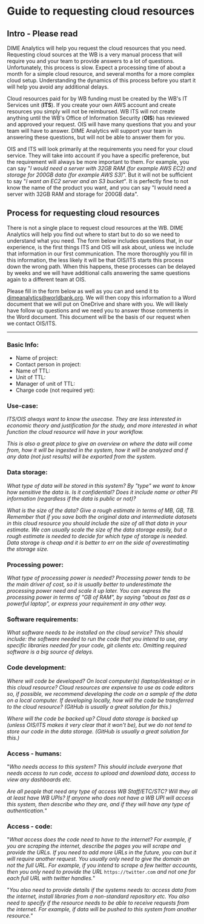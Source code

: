 # Guide to requesting cloud resources

## Intro - Please read

DIME Analytics will help you request the cloud resources that you need.
Requesting cloud sources at the WB is a very manual process that
will require you and your team to provide answers to a lot of questions.
Unfortunately, this process is slow.
Expect a processing time of about a month for a simple cloud resource,
and several months for a more complex cloud setup.
Understanding the dynamics of this process before you start it
will help you avoid any additional delays.


Cloud resources paid for by WB funding must be created by the WB's IT Services unit (**ITS**).
If you create your own AWS account and create resources you simply will not be reimbursed.
WB ITS will not create anything
until the WB's Office of Information Security (**OIS**)
has reviewed and approved your request.
OIS will have many questions that you and your team will have to answer.
DIME Analytics will support your team in answering these questions,
but will not be able to answer them for you.

OIS and ITS will look primarily at the requirements you need for your cloud service.
They will take into account if you have a specific preference,
but the requirement will always be more important to them.
For example, you can say
"_I would need a server with 32GB RAM (for example AWS EC2) and storage for 200GB data (for example AWS S3)_".
But it will not be sufficient to say "_I want an EC2 server and an S3 bucket_".
It is perfectly fine to not know the name of the product you want,
and you can say "I would need a server with 32GB RAM and storage for 200GB data".

## Process for requesting cloud resources

There is not a single place to request cloud resources at the WB.
DIME Analytics will help you find out where to start but
to do so we need to understand what you need.
The form below includes questions that, in our experience,
is the first things ITS and OIS will ask about,
unless we include that information in our first communication.
The more thoroughly you fill in this information,
the less likely it will be that OIS/ITS
starts this process down the wrong path.
When this happens, these processes can be delayed by weeks
and we will have additional calls
answering the same questions again to a different team at OIS.

Please fill in the form below as well as you can
and send it to dimeanalytics@worldbank.org.
We will then copy this information to a Word document
that we will put on OneDrive and share with you.
We will likely have follow up questions and we need you to answer those comments in the Word document.
This document will be the basis of our request when we contact OIS/ITS.

___

### Basic Info:

* Name of project:
* Contact person in project:
* Name of TTL:
* Unit of TTL:
* Manager of unit of TTL:
* Charge code (not required yet):

### Use-case:

_ITS/OIS always want to know the usecase.
They are less interested in economic theory and justification for the study,
and more interested in what function the cloud resource will have in your workflow._

_This is also a great place to give an overview on where the data will come from,
how it will be ingested in the system,
how it will be analyzed and
if any data (not just results) will be exported from the system._

### Data storage:

_What type of data will be stored in this system?
By "type" we want to know how sensitive the data is.
Is it confidential? Does it include name or other PII information
(regardless if the data is public or not)?_

_What is the size of the data?
Give a rough estimate in terms of MB, GB, TB.
Remember that if you save both
the original data and intermediate datasets in this cloud resource
you should include the size of all that data in your estimate.
We can usually scale the size of the data storage easily,
but a rough estimate is needed to decide for which type of storage is needed.
Data storage is cheap and it is better to err
on the side of overestimating the storage size._

### Processing power:

_What type of processing power is needed?
Processing power tends to be the main driver of cost,
so it is usually better to underestimate the processing power need
and scale it up later.
You can express the processing power in terms of "GB of RAM",
by saying "about as fast as a powerful laptop",
or express your requirement in any other way._

### Software requirements:

_What software needs to be installed on the cloud service?
This should include:
the software needed to run the code that you intend to use,
any specific libraries needed for your code,
git clients etc.
Omitting required software is a big source of delays._

### Code development:

_Where will code be developed?
On local computer(s) (laptop/desktop) or in this cloud resource?
Cloud resources are expensive to use as code editors
so, if possible, we recommend developing the code
on a sample of the data on a local computer.
If developing locally,
how will the code be transferred to the cloud resource?
(GitHub is usually a great solution for this.)_

_Where will the code be backed up?
Cloud data storage is backed up
(unless OIS/ITS makes it very clear that it won't be),
but we do not tend to store our code in the data storage.
(GitHub is usually a great solution for this.)_

### Access - humans:

"_Who needs access to this system?
This should include everyone that needs access to run code,
access to upload and download data,
access to view any dashboards etc._

_Are all people that need any type of access WB Staff/ETC/STC?
Will they all at least have WB UPIs?
If anyone who does not have a WB UPI will access this system,
then describe who they are,
and if they will have any type of authentication._"

### Access - code:

"_What access does the code need to have to the internet?
For example, if you are scraping the internet,
describe the pages you will scrape and provide the URLs.
If you need to add more URLs in the future,
you can but it will require another request.
You usually only need to give the domain an not the full URL.
For example, if you intend to scrape a few twitter accounts,
then you only need to provide the URL_ `https://twitter.com`
_and not one for each full URL with twitter handles._"

"_You also need to provide details if the systems needs to:
access data from the internet,
install libraries from a non-standard repository etc.
You also need to specify if the resource needs to
be able to receive requests from the internet.
For example, if data will be pushed to this system from another resource._"
